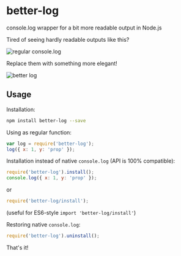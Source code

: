 # better-log

console.log wrapper for a bit more readable output in Node.js

Tired of seeing hardly readable outputs like this?

![regular console.log](https://pbs.twimg.com/media/CFmZABUW0AAqAIK.png)

Replace them with something more elegant!

![better log](https://pbs.twimg.com/media/CFmZBRnWoAABjJi.png)

## Usage

Installation:

```bash
npm install better-log --save
```

Using as regular function:

```javascript
var log = require('better-log');
log({ x: 1, y: 'prop' });
```

Installation instead of native `console.log` (API is 100% compatible):

```javascript
require('better-log').install();
console.log({ x: 1, y: 'prop' });
```

or

```javascript
require('better-log/install');
```

(useful for ES6-style `import 'better-log/install'`)

Restoring native `console.log`:

```javascript
require('better-log').uninstall();
```

That's it!
